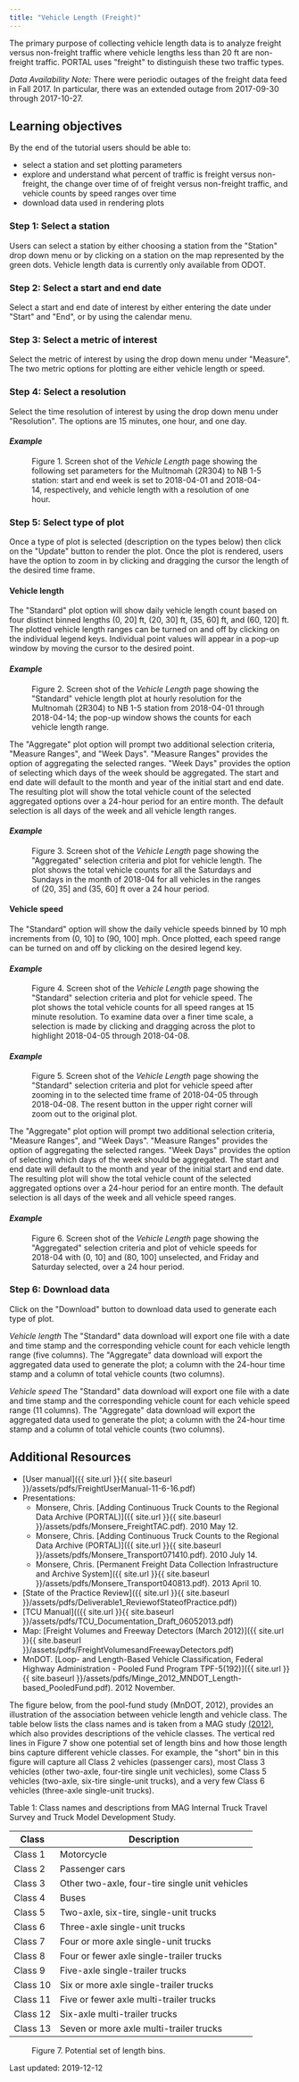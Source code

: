 ```yaml
---
title: "Vehicle Length (Freight)"
---
```

The primary purpose of collecting vehicle length data is to analyze freight versus non-freight traffic where vehicle lengths less than 20 ft are non-freight traffic. PORTAL uses "freight" to distinguish these two traffic types.

_Data Availability Note:_ There were periodic outages of the freight data feed in Fall 2017. In particular, there was an extended outage from 2017-09-30 through 2017-10-27.

## Learning objectives
By the end of the tutorial users should be able to:

* select a station and set plotting parameters
* explore and understand what percent of traffic is freight versus non-freight, the change over time of of freight versus non-freight traffic, and vehicle counts by speed ranges over time
* download data used in rendering plots

### Step 1: Select a station
Users can select a station by either choosing a station from the "Station" drop down menu or by clicking on a station on the map represented by the green dots. Vehicle length data is currently only available from ODOT.

### Step 2: Select a start and end date
Select a start and end date of interest by either entering the date under "Start" and "End", or by using the calendar menu.

### Step 3: Select a metric of interest
Select the metric of interest by using the drop down menu under "Measure". The two metric options for plotting are either vehicle length or speed.  

### Step 4: Select a resolution
Select the time resolution of interest by using the drop down menu under "Resolution". The options are 15 minutes, one hour, and one day.

#### _Example_
<figure class="align-left">
  <img src="{{ site.url }}{{ site.baseurl }}/assets/images/vehicle-length-img1" alt = "">
  <figcaption>Figure 1. Screen shot of the <i>Vehicle Length</i> page showing the following set parameters for the Multnomah (2R304) to NB 1-5 station: start and end week is set to 2018-04-01 and 2018-04-14, respectively, and vehicle length with a resolution of one hour.</figcaption>
</figure>

### Step 5: Select type of plot

Once a type of plot is selected (description on the types below) then click on the "Update" button to render the plot. Once the plot is rendered, users have the option to zoom in by clicking and dragging the cursor the length of the desired time frame.

#### Vehicle length
The "Standard" plot option will show daily vehicle length count based on four distinct binned lengths (0, 20] ft, (20, 30] ft, (35, 60] ft, and (60, 120] ft. The plotted vehicle length ranges can be turned on and off by clicking on the individual legend keys. Individual point values will appear in a pop-up window by moving the cursor to the desired point.

#### _Example_
<figure class="align-left">
  <img src="{{ site.url }}{{ site.baseurl }}/assets/images/vehicle-length-img2" alt = "">
  <figcaption>Figure 2. Screen shot of the <i>Vehicle Length</i> page showing the "Standard" vehicle length plot at hourly resolution for the Multnomah (2R304) to NB 1-5 station from 2018-04-01 through 2018-04-14; the pop-up window shows the counts for each vehicle length range.</figcaption>
</figure>  

The "Aggregate" plot option will prompt two additional selection criteria, "Measure Ranges", and "Week Days". "Measure Ranges" provides the option of aggregating the selected ranges. "Week Days" provides the option of selecting which days of the week should be aggregated. The start and end date will default to the month and year of the initial start and end date. The resulting plot will show the total vehicle count of the selected aggregated options over a 24-hour period for an entire month. The default selection is all days of the week and all vehicle length ranges.

#### _Example_
<figure class="align-left">
  <img src="{{ site.url }}{{ site.baseurl }}/assets/images/vehicle-length-img3" alt = "">
  <figcaption>Figure 3. Screen shot of the <i>Vehicle Length</i> page showing the "Aggregated" selection criteria and plot for vehicle length. The plot shows the total vehicle counts for all the Saturdays and Sundays in the month of 2018-04 for all vehicles in the ranges of (20, 35] and (35, 60] ft over a 24 hour period. </figcaption>
</figure>

#### Vehicle speed
The "Standard" option will show the daily vehicle speeds binned by 10 mph increments from (0, 10] to (90, 100] mph. Once plotted, each speed range can be turned on and off by clicking on the desired legend key.

#### _Example_
<figure class="align-left">
  <img src="{{ site.url }}{{ site.baseurl }}/assets/images/vehicle-length-img4" alt = "">
  <figcaption>Figure 4. Screen shot of the <i>Vehicle Length</i> page showing the "Standard" selection criteria and plot for vehicle speed. The plot shows the total vehicle counts for all speed ranges at 15 minute resolution. To examine data over a finer time scale, a selection is made by clicking and dragging across the plot to highlight 2018-04-05 through 2018-04-08.</figcaption>
</figure>

#### _Example_
<figure class="align-left">
  <img src="{{ site.url }}{{ site.baseurl }}/assets/images/vehicle-length-img5" alt = "">
  <figcaption>Figure 5. Screen shot of the <i>Vehicle Length</i> page showing the "Standard" selection criteria and plot for vehicle speed after zooming in to the selected time frame of 2018-04-05 through 2018-04-08. The resent button in the upper right corner will zoom out to the original plot.</figcaption>
</figure>  


The "Aggregate" plot option will prompt two additional selection criteria, "Measure Ranges", and "Week Days". "Measure Ranges" provides the option of aggregating the selected ranges. "Week Days" provides the option of selecting which days of the week should be aggregated. The start and end date will default to the month and year of the initial start and end date. The resulting plot will show the total vehicle count of the selected aggregated options over a 24-hour period for an entire month. The default selection is all days of the week and all vehicle speed ranges.

#### _Example_
<figure class="align-left">
  <img src="{{ site.url }}{{ site.baseurl }}/assets/images/vehicle-length-img6" alt = "">
  <figcaption>Figure 6. Screen shot of the <i>Vehicle Length</i> page showing the "Aggregated" selection criteria and plot of vehicle speeds for 2018-04 with (0, 10] and (80, 100] unselected, and Friday and Saturday selected, over a 24 hour period.</figcaption>
</figure>  

### Step 6: Download data
Click on the "Download" button to download data used to generate each type of plot.

_Vehicle length_
The "Standard" data download will export one file with a date and time stamp and the corresponding vehicle count for each vehicle length range (five columns). The "Aggregate" data download will export the aggregated data used to generate the plot; a column with the 24-hour time stamp and a column of total vehicle counts (two columns).

_Vehicle speed_
The "Standard" data download will export one file with a date and time stamp and the corresponding vehicle count for each vehicle speed range (11 columns). The "Aggregate" data download will export the aggregated data used to generate the plot; a column with the 24-hour time stamp and a column of total vehicle counts (two columns).

## Additional Resources
- [User manual]({{ site.url }}{{ site.baseurl }}/assets/pdfs/FreightUserManual-11-6-16.pdf)
- Presentations:
  - Monsere, Chris. [Adding Continuous Truck Counts to the Regional Data Archive (PORTAL)]({{ site.url }}{{ site.baseurl }}/assets/pdfs/Monsere_FreightTAC.pdf). 2010 May 12.
  - Monsere, Chris. [Adding Continuous Truck Counts to the Regional Data Archive (PORTAL)]({{ site.url }}{{ site.baseurl }}/assets/pdfs/Monsere_Transport071410.pdf). 2010 July 14.
  - Monsere, Chris. [Permanent Freight Data Collection Infrastructure and Archive System]({{ site.url }}{{ site.baseurl }}/assets/pdfs/Monsere_Transport040813.pdf). 2013 April 10.
- [State of the Practice Review]({{ site.url }}{{ site.baseurl }}/assets/pdfs/Deliverable1_ReviewofStateofPractice.pdf))
- [TCU Manual](({{ site.url }}{{ site.baseurl }}/assets/pdfs/TCU_Documentation_Draft_06052013.pdf)
- Map: [Freight Volumes and Freeway Detectors (March 2012)]({{ site.url }}{{ site.baseurl }}/assets/pdfs/FreightVolumesandFreewayDetectors.pdf)
- MnDOT. [Loop- and Length-Based Vehicle Classification, Federal Highway Administration - Pooled Fund Program TPF-5(192)]({{ site.url }}{{ site.baseurl }}/assets/pdfs/Minge_2012_MNDOT_Length-based_PooledFund.pdf). 2012 November.

The figure below, from the pool-fund study (MnDOT, 2012), provides an illustration of the association between vehicle length and vehicle class. The table below lists the class names and is taken from a MAG study [(2012)](https://www.azmag.gov/Documents/TRANS_2011-02-25_Federal-Highway-Administration-Vehicle-Classes-With-Definitions.pdf), which also provides descriptions of the vehicle classes. The vertical red lines in Figure 7 show one potential set of length bins and how those length bins capture different vehicle classes. For example, the "short" bin in this figure will capture all Class 2 vehicles (passenger cars), most Class 3 vehicles (other two-axle, four-tire single unit vechicles), some Class 5 vehicles (two-axle, six-tire single-unit trucks), and a very few Class 6 vehicles (three-axle single-unit trucks).

Table 1: Class names and descriptions from MAG Internal Truck Travel Survey and Truck Model Development Study.  

| Class | Description |
| --- | --- |
| Class 1 | Motorcycle |
| Class 2 | Passenger cars |
| Class 3 | Other two-axle, four-tire single unit vehicles |
| Class 4 | Buses |
| Class 5 | Two-axle, six-tire, single-unit trucks |
| Class 6 | Three-axle single-unit trucks |
| Class 7 | Four or more axle single-unit trucks |
| Class 8 | Four or fewer axle single-trailer trucks |
| Class 9 | Five-axle single-trailer trucks |
| Class 10 | Six or more axle single-trailer trucks |
| Class 11 | Five or fewer axle multi-trailer trucks |
| Class 12 | Six-axle multi-trailer trucks |
| Class 13 | Seven or more axle multi-trailer trucks |  

<figure class="align-left">
  <img src="{{ site.url }}{{ site.baseurl }}/assets/images/vehicle_classes_chart.png" alt = "">
  <figcaption>Figure 7. Potential set of length bins.</figcaption>
</figure>

Last updated: 2019-12-12
